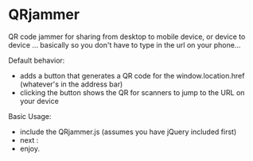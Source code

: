 QRjammer
========

QR code jammer for sharing from desktop to mobile device, or device to device ... basically so you don't have to type in the url on your phone...


Default behavior:
- adds a button that generates a QR code for the window.location.href (whatever's in the address bar)
- clicking the button shows the QR for scanners to jump to the URL on your device


Basic Usage:
- include the QRjammer.js (assumes you have jQuery included first)
- next :
  <script type="text/javascript">
    QRjammer();
  </script>
- enjoy.
